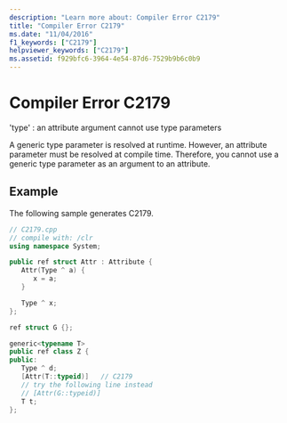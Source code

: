 ```yaml
---
description: "Learn more about: Compiler Error C2179"
title: "Compiler Error C2179"
ms.date: "11/04/2016"
f1_keywords: ["C2179"]
helpviewer_keywords: ["C2179"]
ms.assetid: f929bfc6-3964-4e54-87d6-7529b9b6c0b9
---
```

# Compiler Error C2179

'type' : an attribute argument cannot use type parameters

A generic type parameter is resolved at runtime. However, an attribute parameter must be resolved at compile time. Therefore, you cannot use a generic type parameter as an argument to an attribute.

## Example

The following sample generates C2179.

```cpp
// C2179.cpp
// compile with: /clr
using namespace System;

public ref struct Attr : Attribute {
   Attr(Type ^ a) {
      x = a;
   }

   Type ^ x;
};

ref struct G {};

generic<typename T>
public ref class Z {
public:
   Type ^ d;
   [Attr(T::typeid)]   // C2179
   // try the following line instead
   // [Attr(G::typeid)]
   T t;
};
```
